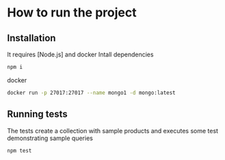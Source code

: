 # How to run the project 

## Installation 
It requires [Node.js] and docker
Intall dependencies 
```sh
npm i
```
docker 
```sh
docker run -p 27017:27017 --name mongo1 -d mongo:latest
```

## Running tests
The tests create a collection with sample products and executes some test demonstrating sample queries
```
npm test

```
